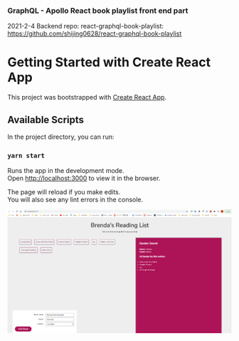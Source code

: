 ### GraphQL - Apollo React book playlist front end part

2021-2-4
Backend repo: react-graphql-book-playlist:
https://github.com/shijing0628/react-graphql-book-playlist

# Getting Started with Create React App

This project was bootstrapped with [Create React App](https://github.com/facebook/create-react-app).

## Available Scripts

In the project directory, you can run:

### `yarn start`

Runs the app in the development mode.\
Open [http://localhost:3000](http://localhost:3000) to view it in the browser.

The page will reload if you make edits.\
You will also see any lint errors in the console.

![](2021-02-06-17-09-02.png)
